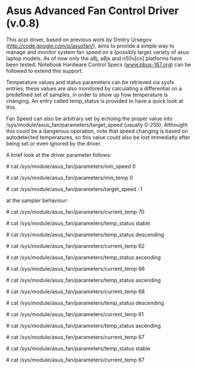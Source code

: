 Asus Advanced Fan Control Driver (v.0.8)
========================================

This acpi driver, based on previous work by Dmitry Ursegov 
(http://code.google.com/p/asusfan/),
aims to provide a simple way to manage and monitor system fan speed 
on a (possibly large) variety of asus laptop models.
As of now only the a8j, a8js and n50v[cn] platforms have been tested.
Notebook Hardware Control Specs (www.pbus-167.org) can be followed 
to extend this support.

Temperature values and status parameters can be retrieved via sysfs entries;
these values are also monitored by calculating a differential on a predefined
set of samples, in order to show up how temperature is changing.
An entry called temp_status is provided to have a quick look at this.

Fan Speed can also be arbitrary set by echoing the proper value into
/sys/module/asus_fan/parameters/target_speed (usually 0-255).
Althought this could be a dangerous operation, note that speed changing
is based on autodetected temperatures, so this value could also be lost
immediatly after being set or even ignored by the driver.

A brief look at the driver parameter follows:

 \# cat /sys/module/asus_fan/parameters/min_speed 
  0

 \# cat /sys/module/asus_fan/parameters/min_temp 
  0
 
 \# cat /sys/module/asus_fan/parameters/target_speed 
  -1
 
at the sampler behaviour:

 \# cat /sys/module/asus_fan/parameters/current_temp 
  70
 
 \# cat /sys/module/asus_fan/parameters/temp_status 
  stable

 \# cat /sys/module/asus_fan/parameters/temp_status 
  descending

 \# cat /sys/module/asus_fan/parameters/current_temp 
  62

 \# cat /sys/module/asus_fan/parameters/temp_status 
  ascending

 \# cat /sys/module/asus_fan/parameters/current_temp 
  66
 
 \# cat /sys/module/asus_fan/parameters/temp_status 
  ascending
 
 \# cat /sys/module/asus_fan/parameters/current_temp 
  68

 \# cat /sys/module/asus_fan/parameters/temp_status 
  descending
 
 \# cat /sys/module/asus_fan/parameters/current_temp 
  61
 
 \# cat /sys/module/asus_fan/parameters/temp_status 
  ascending
 
 \# cat /sys/module/asus_fan/parameters/current_temp 
  67
 
 \# cat /sys/module/asus_fan/parameters/temp_status 
  stable
 
 \# cat /sys/module/asus_fan/parameters/current_temp 
  67
